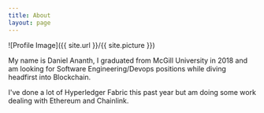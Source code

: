 ```yaml
---
title: About
layout: page
---
```

![Profile Image]({{ site.url }}/{{ site.picture }})


My name is Daniel Ananth, I graduated from McGill University in 2018 and am looking for Software Engineering/Devops positions while diving headfirst into Blockchain. 

I've done a lot of Hyperledger Fabric this past year but am doing some work dealing with Ethereum and Chainlink.
